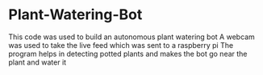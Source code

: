 # Plant-Watering-Bot
This code was used to build an autonomous plant watering bot 
A webcam was used to take the live feed which was sent to a raspberry pi 
The program helps in detecting potted plants and makes the bot go near the plant and water it 
